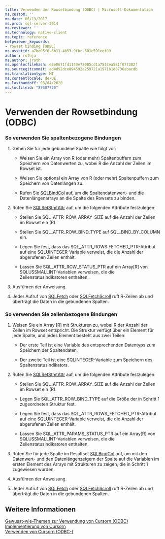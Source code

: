 ```yaml
---
title: Verwenden der Rowsetbindung (ODBC) | Microsoft-Dokumentation
ms.custom: ''
ms.date: 06/13/2017
ms.prod: sql-server-2014
ms.reviewer: ''
ms.technology: native-client
ms.topic: reference
helpviewer_keywords:
- rowset binding [ODBC]
ms.assetid: a7be05f0-6b11-4b53-9fbc-501e591eef09
author: rothja
ms.author: jroth
ms.openlocfilehash: e2e0671fd1140e72005cd1a7532ea581f077382f
ms.sourcegitcommit: ad4d92dce894592a259721a1571b1d8736abacdb
ms.translationtype: MT
ms.contentlocale: de-DE
ms.lasthandoff: 08/04/2020
ms.locfileid: "87607726"
---
```

# <a name="use-rowset-binding-odbc"></a>Verwenden der Rowsetbindung (ODBC)
    
### <a name="to-use-column-wise-binding"></a>So verwenden Sie spaltenbezogene Bindungen  
  
1.  Gehen Sie für jede gebundene Spalte wie folgt vor:  
  
    -   Weisen Sie ein Array von R (oder mehr) Spaltenpuffern zum Speichern von Datenwerten zu, wobei R die Anzahl der Zeilen im Rowset ist.  
  
    -   Weisen Sie optional ein Array von R (oder mehr) Spaltenpuffern zum Speichern von Datenlängen zu.  
  
    -   Rufen Sie [SQLBindCol](../../native-client-odbc-api/sqlbindcol.md) auf, um die Spaltendatenwert- und die Datenlängenarrays an die Spalte des Rowsets zu binden.  
  
2.  Rufen Sie [SQLSetStmtAttr](../../native-client-odbc-api/sqlsetstmtattr.md) auf, um die folgenden Attribute festzulegen:  
  
    -   Stellen Sie SQL_ATTR_ROW_ARRAY_SIZE auf die Anzahl der Zeilen im Rowset ein (R).  
  
    -   Stellen Sie SQL_ATTR_ROW_BIND_TYPE auf SQL_BIND_BY_COLUMN ein.  
  
    -   Legen Sie fest, dass das SQL_ATTR_ROWS FETCHED_PTR-Attribut auf eine SQLUINTEGER-Variable verweist, die die Anzahl der abgerufenen Zeilen enthält.  
  
    -   Lassen Sie SQL_ATTR_ROW_STATUS_PTR auf ein Array[R] von SQLUSSMALLINT-Variablen verweisen, die die Zeilenstatusindikatoren enthalten.  
  
3.  Ausführen der Anweisung.  
  
4.  Jeder Aufruf von [SQLFetch](https://go.microsoft.com/fwlink/?LinkId=58401) oder [SQLFetchScroll](../../native-client-odbc-api/sqlfetchscroll.md) ruft R-Zeilen ab und überträgt die Daten in die gebundenen Spalten.  
  
### <a name="to-use-row-wise-binding"></a>So verwenden Sie zeilenbezogene Bindungen  
  
1.  Weisen Sie ein Array [R] mit Strukturen zu, wobei R der Anzahl der Zeilen im Rowset entspricht. Die Struktur verfügt über ein Element für jede Spalte, und jedes Element besteht aus zwei Teilen:  
  
    -   Der erste Teil ist eine Variable des entsprechenden Datentyps zum Speichern der Spaltendaten.  
  
    -   Der zweite Teil ist eine SQLINTEGER-Variable zum Speichern des Spaltenstatusindikators.  
  
2.  Rufen Sie [SQLSetStmtAttr](../../native-client-odbc-api/sqlsetstmtattr.md) auf, um die folgenden Attribute festzulegen:  
  
    -   Stellen Sie SQL_ATTR_ROW_ARRAY_SIZE auf die Anzahl der Zeilen im Rowset ein (R).  
  
    -   Legen Sie SQL_ATTR_ROW_BIND_TYPE auf die Größe der in Schritt 1 zugeordneten Struktur fest.  
  
    -   Legen Sie fest, dass das SQL_ATTR_ROWS_FETCHED_PTR-Attribut auf eine SQLUINTEGER-Variable verweist, die die Anzahl der abgerufenen Zeilen enthält.  
  
    -   Lassen Sie SQL_ATTR_PARAMS_STATUS_PTR auf ein Array[R] von SQLUSSMALLINT-Variablen verweisen, die die Zeilenstatusindikatoren enthalten.  
  
3.  Rufen Sie für jede Spalte im Resultset [SQLBindCol](../../native-client-odbc-api/sqlbindcol.md) auf, um mit den Datenwert- und den Datenlängenzeigern der Spalte auf die Variablen im ersten Element des Arrays mit Strukturen zu zeigen, die in Schritt 1 zugewiesen wurden.  
  
4.  Ausführen der Anweisung.  
  
5.  Jeder Aufruf von [SQLFetch](https://go.microsoft.com/fwlink/?LinkId=58401) oder [SQLFetchScroll](../../native-client-odbc-api/sqlfetchscroll.md) ruft R-Zeilen ab und überträgt die Daten in die gebundenen Spalten.  
  
## <a name="see-also"></a>Weitere Informationen  
 [Gewusst-wie-Themen zur Verwendung von Cursorn &#40;ODBC&#41;](using-cursors-how-to-topics-odbc.md)   
 [Implementierung von Cursorn](../../native-client-odbc-cursors/implementation/how-cursors-are-implemented.md)   
 [Verwenden von Cursorn &#40;ODBC-&#41;](use-cursors-odbc.md)  
  
  
